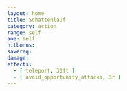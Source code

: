 ```yaml
---
layout: home
title: Schattenlauf
category: action
range: self
aoe: self
hitbonus: 
savereq: 
damage: 
effects:
  - [ teleport, 30ft ]
  - [ avoid_opportunity_attacks, 3r ]
---
```

